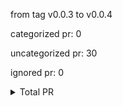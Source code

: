 from tag v0.0.3 to v0.0.4



categorized pr: 0

uncategorized pr: 30

ignored pr: 0

<details>
<summary>Total PR</summary>

https://github.com/spidernet-io/spiderpool/compare/v0.0.3...v0.0.4
</details>